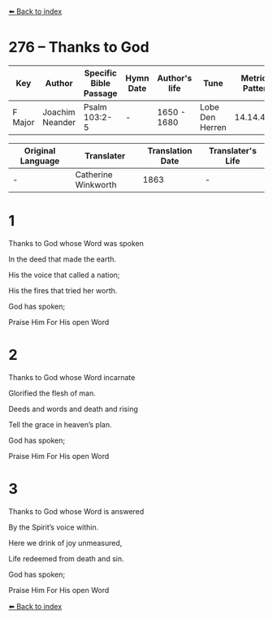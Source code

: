 [⬅️ Back to index](../README.md)

# 276 – Thanks to God

Key | Author   | Specific Bible Passage     |Hymn Date |Author's life |Tune |Metrical Pattern   |Composer/Source                                                                                        
-- | --------- | ---------------------------|----------|--------------|-----|-------------------|-------------   
F Major  | Joachim Neander      | Psalm 103:2-5 | -  | 1650 - 1680 | Lobe Den Herren | 14.14.4.7.8 | Chorale Book for England, 1863 

Original Language | Translater | Translation Date   | Translater's Life     
----------------- | --------- | --------------------|-------------   
\-  | Catherine Winkworth      | 1863 | -  | 1827 - 1878 



# 1

Thanks to God whose Word was spoken

In the deed that made the earth.

His the voice that called a nation;

His the fires that tried her worth.

God has spoken;

Praise Him For His open Word



# 2

Thanks to God whose Word incarnate

Glorified the flesh of man.

Deeds and words and death and rising

Tell the grace in heaven’s plan.

God has spoken;

Praise Him For His open Word



# 3

Thanks to God whose Word is answered

By the Spirit’s voice within.

Here we drink of joy unmeasured,

Life redeemed from death and sin.

God has spoken;

Praise Him For His open Word

[⬅️ Back to index](../README.md)
